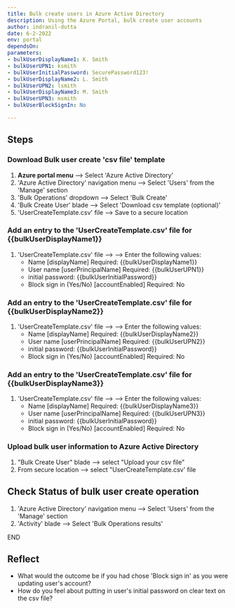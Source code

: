 ```yaml
---
title: Bulk create users in Azure Active Directory
description: Using the Azure Portal, bulk create user accounts
author: indranil-dutta
date: 6-2-2022
env: portal
dependsOn:
parameters:
- bulkUserDisplayName1: K. Smith
- bulkUserUPN1: ksmith
- bulkUserInitialPassword: SecurePassword123!
- bulkUserDisplayName2: L. Smith
- bulkUserUPN2: lsmith
- bulkUserDisplayName3: M. Smith
- bulkUserUPN3: msmith
- bulkUserBlockSignIn: No

---
```


## Steps

### Download Bulk user create 'csv file' template

1. **Azure portal menu** --> Select 'Azure Active Directory'
2. 'Azure Active Directory' navigation menu --> Select 'Users' from the 'Manage' section
3. 'Bulk Operations' dropdown --> Select 'Bulk Create'
4. 'Bulk Create User' blade --> Select 'Download csv template (optional)'
5. 'UserCreateTemplate.csv' file --> Save to a secure location

### Add an entry to the 'UserCreateTemplate.csv' file for {{bulkUserDisplayName1}}

1. 'UserCreateTemplate.csv' file --> --> Enter the following values:
   - Name [displayName] Required: {{bulkUserDisplayName1}}
   - User name [userPrincipalName] Required: {{bulkUserUPN1}}
   - initial password: {{bulkUserInitialPassword}}
   - Block sign in (Yes/No) [accountEnabled] Required: No

### Add an entry to the 'UserCreateTemplate.csv' file for {{bulkUserDisplayName2}}

1. 'UserCreateTemplate.csv' file --> --> Enter the following values:
   - Name [displayName] Required: {{bulkUserDisplayName2}}
   - User name [userPrincipalName] Required: {{bulkUserUPN2}}
   - initial password: {{bulkUserInitialPassword}}
   - Block sign in (Yes/No) [accountEnabled] Required: No

### Add an entry to the 'UserCreateTemplate.csv' file for {{bulkUserDisplayName3}}

1. 'UserCreateTemplate.csv' file --> --> Enter the following values:
   - Name [displayName] Required: {{bulkUserDisplayName3}}
   - User name [userPrincipalName] Required: {{bulkUserUPN3}}
   - initial password: {{bulkUserInitialPassword}}
   - Block sign in (Yes/No) [accountEnabled] Required: No

### Upload bulk user information to Azure Active Directory

1. "Bulk Create User" blade --> select "Upload your csv file"
2. From secure location --> select "UserCreateTemplate.csv' file 

## Check Status of bulk user create operation

1. 'Azure Active Directory' navigation menu --> Select 'Users' from the 'Manage' section
2. 'Activity' blade --> Select 'Bulk Operations results'

END


## Reflect

- What would the outcome be if you had chose 'Block sign in' as you were updating user's account?
- How do you feel about putting in user's initial password on clear text on the csv file?
